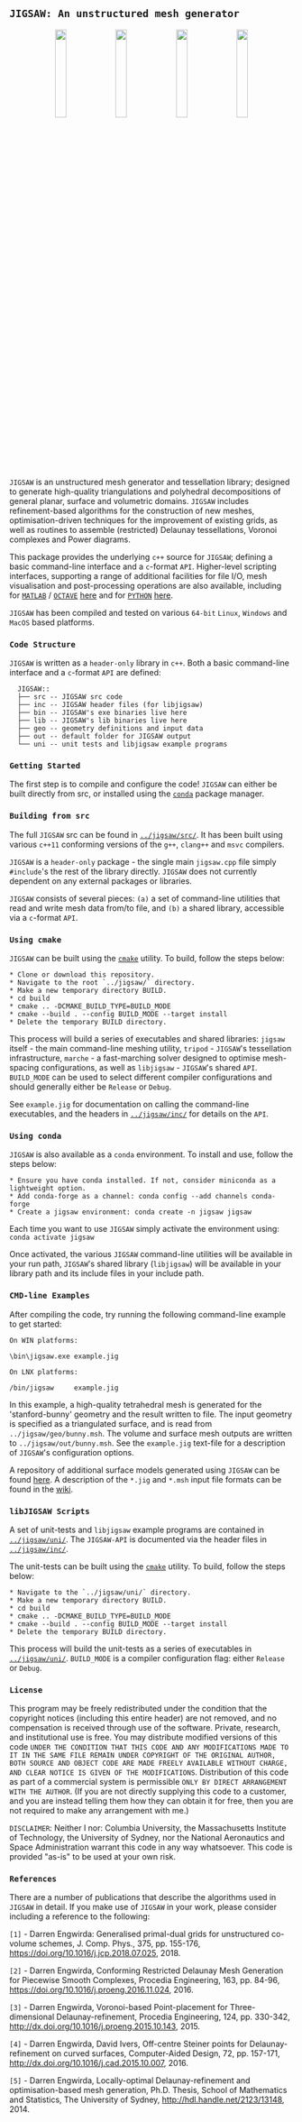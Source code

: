 ## `JIGSAW: An unstructured mesh generator`

<p align="middle">
  <img src = "../master/external/jigsaw/img/bunny-TRIA3-1.png" width="20%" hspace="0.25%">
  <img src = "../master/external/jigsaw/img/bunny-TRIA3-2.png" width="20%" hspace="0.25%">
  <img src = "../master/external/jigsaw/img/bunny-TRIA3-3.png" width="20%" hspace="0.25%">
  <img src = "../master/external/jigsaw/img/bunny-TRIA4-3.png" width="20%" hspace="0.25%">
</p>

`JIGSAW` is an unstructured mesh generator and tessellation library; designed to generate high-quality triangulations and polyhedral decompositions of general planar, surface and volumetric domains. `JIGSAW` includes refinement-based algorithms for the construction of new meshes, optimisation-driven techniques for the improvement of existing grids, as well as routines to assemble (restricted) Delaunay tessellations, Voronoi complexes and Power diagrams. 

This package provides the underlying `c++` source for `JIGSAW`; defining a basic command-line interface and a `c`-format `API`. Higher-level scripting interfaces, supporting a range of additional facilities for file I/O, mesh visualisation and post-processing operations are also available, including for <a href="http://www.mathworks.com">`MATLAB`</a> / <a href="http://www.gnu.org/software/octave">`OCTAVE`</a> <a href="https://github.com/dengwirda/jigsaw-matlab">here</a> and for <a href="https://www.python.org/">`PYTHON`</a> <a href="https://github.com/dengwirda/jigsaw-python">here</a>.

`JIGSAW` has been compiled and tested on various `64-bit` `Linux`, `Windows` and `MacOS` based platforms. 

### `Code Structure`

`JIGSAW` is written as a `header-only` library in `c++`. Both a basic command-line interface and a `c`-format `API` are defined:

      JIGSAW::
      ├── src -- JIGSAW src code
      ├── inc -- JIGSAW header files (for libjigsaw)
      ├── bin -- JIGSAW's exe binaries live here
      ├── lib -- JIGSAW's lib binaries live here
      ├── geo -- geometry definitions and input data
      ├── out -- default folder for JIGSAW output
      └── uni -- unit tests and libjigsaw example programs

### `Getting Started`

The first step is to compile and configure the code! `JIGSAW` can either be built directly from src, or installed using the <a href="https://anaconda.org/conda-forge/jigsaw">`conda`</a> package manager.

### `Building from src`

The full `JIGSAW` src can be found in <a href="../master/src/">`../jigsaw/src/`</a>. It has been built using various `c++11` conforming versions of the `g++`, `clang++` and `msvc` compilers.

`JIGSAW` is a `header-only` package - the single main `jigsaw.cpp` file simply `#include`'s the rest of the library directly. `JIGSAW` does not currently dependent on any external packages or libraries.

`JIGSAW` consists of several pieces: `(a)` a set of command-line utilities that read and write mesh data from/to file, and `(b)` a shared library, accessible via a `c`-format `API`.

### `Using cmake`

`JIGSAW` can be built using the <a href="https://cmake.org/">`cmake`</a> utility. To build, follow the steps below:

    * Clone or download this repository.
    * Navigate to the root `../jigsaw/` directory.
    * Make a new temporary directory BUILD.
    * cd build
    * cmake .. -DCMAKE_BUILD_TYPE=BUILD_MODE
    * cmake --build . --config BUILD_MODE --target install
    * Delete the temporary BUILD directory.

This process will build a series of executables and shared libraries: `jigsaw` itself - the main command-line meshing utility, `tripod` - `JIGSAW`'s tessellation infrastructure, `marche` - a fast-marching solver designed to optimise mesh-spacing configurations, as well as `libjigsaw` - `JIGSAW`'s shared `API`. `BUILD_MODE` can be used to select different compiler configurations and should generally either be `Release` or `Debug`. 

See `example.jig` for documentation on calling the command-line executables, and the headers in <a href="../master/inc/">`../jigsaw/inc/`</a> for details on the `API`.

### `Using conda`

`JIGSAW` is also available as a `conda` environment. To install and use, follow the steps below:

    * Ensure you have conda installed. If not, consider miniconda as a lightweight option.
    * Add conda-forge as a channel: conda config --add channels conda-forge
    * Create a jigsaw environment: conda create -n jigsaw jigsaw

Each time you want to use `JIGSAW` simply activate the environment using: `conda activate jigsaw`

Once activated, the various `JIGSAW` command-line utilities will be available in your run path, `JIGSAW`'s shared library (`libjigsaw`) will be available in your library path and its include files in your include path.

### `CMD-line Examples`

After compiling the code, try running the following command-line example to get started:
````
On WIN platforms:

\bin\jigsaw.exe example.jig

On LNX platforms:

/bin/jigsaw     example.jig
````
In this example, a high-quality tetrahedral mesh is generated for the 'stanford-bunny' geometry and the result written to file. The input geometry is specified as a triangulated surface, and is read from `../jigsaw/geo/bunny.msh`. The volume and surface mesh outputs are written to `../jigsaw/out/bunny.msh`. See the `example.jig` text-file for a description of `JIGSAW`'s configuration options. 

A repository of additional surface models generated using `JIGSAW` can be found <a href="https://github.com/dengwirda/jigsaw-models">here</a>. A description of the `*.jig` and `*.msh` input file formats can be found in the <a href="https://github.com/dengwirda/jigsaw/wiki">wiki</a>.

### `libJIGSAW Scripts`

A set of unit-tests and `libjigsaw` example programs are contained in <a href="../master/uni/">`../jigsaw/uni/`</a>. The `JIGSAW-API` is documented via the header files in <a href="../master/inc/">`../jigsaw/inc/`</a>. 

The unit-tests can be built using the <a href="https://cmake.org/">`cmake`</a> utility. To build, follow the steps below:

    * Navigate to the `../jigsaw/uni/` directory.
    * Make a new temporary directory BUILD.
    * cd build
    * cmake .. -DCMAKE_BUILD_TYPE=BUILD_MODE
    * cmake --build . --config BUILD_MODE --target install
    * Delete the temporary BUILD directory.

This process will build the unit-tests as a series of executables in <a href="../master/uni/">`../jigsaw/uni/`</a>. `BUILD_MODE` is a compiler configuration flag: either `Release` or `Debug`.

### `License`

This program may be freely redistributed under the condition that the copyright notices (including this entire header) are not removed, and no compensation is received through use of the software.  Private, research, and institutional use is free.  You may distribute modified versions of this code `UNDER THE CONDITION THAT THIS CODE AND ANY MODIFICATIONS MADE TO IT IN THE SAME FILE REMAIN UNDER COPYRIGHT OF THE ORIGINAL AUTHOR, BOTH SOURCE AND OBJECT CODE ARE MADE FREELY AVAILABLE WITHOUT CHARGE, AND CLEAR NOTICE IS GIVEN OF THE MODIFICATIONS`. Distribution of this code as part of a commercial system is permissible `ONLY BY DIRECT ARRANGEMENT WITH THE AUTHOR`. (If you are not directly supplying this code to a customer, and you are instead telling them how they can obtain it for free, then you are not required to make any arrangement with me.) 

`DISCLAIMER`:  Neither I nor: Columbia University, the Massachusetts Institute of Technology, the University of Sydney, nor the National Aeronautics and Space Administration warrant this code in any way whatsoever.  This code is provided "as-is" to be used at your own risk.

### `References`

There are a number of publications that describe the algorithms used in `JIGSAW` in detail. If you make use of `JIGSAW` in your work, please consider including a reference to the following:

`[1]` - Darren Engwirda: Generalised primal-dual grids for unstructured co-volume schemes, J. Comp. Phys., 375, pp. 155-176, https://doi.org/10.1016/j.jcp.2018.07.025, 2018.

`[2]` - Darren Engwirda, Conforming Restricted Delaunay Mesh Generation for Piecewise Smooth Complexes, Procedia Engineering, 163, pp. 84-96, https://doi.org/10.1016/j.proeng.2016.11.024, 2016.

`[3]` - Darren Engwirda, Voronoi-based Point-placement for Three-dimensional Delaunay-refinement, Procedia Engineering, 124, pp. 330-342, http://dx.doi.org/10.1016/j.proeng.2015.10.143, 2015.

`[4]` - Darren Engwirda, David Ivers, Off-centre Steiner points for Delaunay-refinement on curved surfaces, Computer-Aided Design, 72, pp. 157-171, http://dx.doi.org/10.1016/j.cad.2015.10.007, 2016.

`[5]` - Darren Engwirda, Locally-optimal Delaunay-refinement and optimisation-based mesh generation, Ph.D. Thesis, School of Mathematics and Statistics, The University of Sydney, http://hdl.handle.net/2123/13148, 2014.


